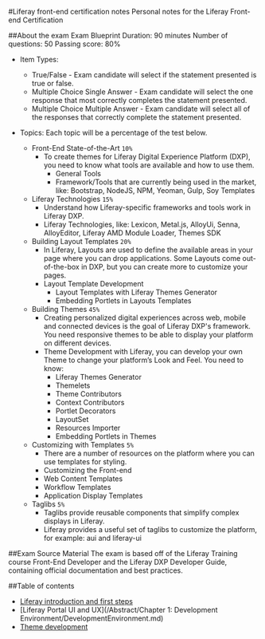 #Liferay front-end certification notes
Personal notes for the Liferay Front-end Certification


##About the exam
Exam Blueprint
Duration: 90 minutes
Number of questions: 50
Passing score: 80%

- Item Types:
    - True/False - Exam candidate will select if the statement presented
    is true or false.
    - Multiple Choice Single Answer - Exam candidate will select the one
    response that most correctly completes the statement presented.
    - Multiple Choice Multiple Answer - Exam candidate will select all of the
    responses that correctly complete the statement presented.

- Topics: Each topic will be a percentage of the test below.
    - Front-End State-of-the-Art `10%`
        - To create themes for Liferay Digital Experience Platform (DXP), you need to know what tools are available and how to use them.
            - General Tools
            - Framework/Tools that are currently being used in the market,
            like: Bootstrap, NodeJS, NPM, Yeoman, Gulp, Soy Templates
    - Liferay Technologies `15%`
        - Understand how Liferay-specific frameworks and tools work in
        Liferay DXP.
        - Liferay Technologies, like: Lexicon, Metal.js, AlloyUi, Senna,
        AlloyEditor, Liferay AMD Module Loader, Themes SDK
    - Building Layout Templates `20%`
        - In Liferay, Layouts are used to define the available areas in your
        page where you can drop applications. Some Layouts come out-of-the-box
        in DXP, but you can create more to customize your pages.
        - Layout Template Development
            - Layout Templates with Liferay Themes Generator
            - Embedding Portlets in Layouts Templates
    - Building Themes `45%`
        - Creating personalized digital experiences across web, mobile and
        connected devices is the goal of Liferay DXP's framework. You need
        responsive themes to be able to display your platform on different
        devices.
        - Theme Development	with Liferay, you can develop your own Theme to
        change your platform’s Look and Feel. You need to know:
            - Liferay Themes Generator
            - Themelets
            - Theme Contributors
            - Context Contributors
            - Portlet Decorators
            - LayoutSet
            - Resources Importer
            - Embedding Portlets in Themes
    - Customizing with Templates `5%`
        - There are a number of resources on the platform where you can
        use templates for styling.
        - Customizing the Front-end
        - Web Content Templates
        - Workflow Templates
        - Application Display Templates
    - Taglibs `5%`
        - Taglibs provide reusable components that simplify complex
        displays in Liferay.
        - Liferay provides a useful set of taglibs to customize the
        platform, for example: aui and liferay-ui

##Exam Source Material
The exam is based off of the Liferay Training course Front-End Developer and
the Liferay DXP Developer Guide, containing official documentation and
best practices.

##Table of contents
* [Liferay introduction and first steps](pineladsn/liferay-front-end-certification-notes/tree/master/Abstract/Chapter%201:%20Development%20Environment/DevelopmentEnvironment.md)
* [Liferay Portal UI and UX](/Abstract/Chapter 1: Development Environment/DevelopmentEnvironment.md)
* [Theme development](#theme-development)